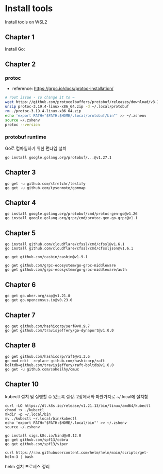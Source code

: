 # Install tools

Install tools on WSL2

## Chapter 1

Install Go: 

## Chapter 2

### protoc

- reference: https://grpc.io/docs/protoc-installation/

```zsh
# root issue - so change it to ~
wget https://github.com/protocolbuffers/protobuf/releases/download/v3.19.4/protoc-3.19.4-linux-x86_64.zip
unzip protoc-3.19.4-linux-x86_64.zip -d ~/.local/protobuf
rm ./protoc-3.19.4-linux-x86_64.zip
echo 'export PATH="$PATH:$HOME/.local/protobuf/bin"' >> ~/.zshenv
source ~/.zshenv
protoc --version
```

### protobuf runtime

Go로 컴파일하기 위한 런타임 설치 

```
go install google.golang.org/protobuf/...@v1.27.1
```

## Chapter 3

```
go get -u github.com/stretchr/testify
go get -u github.com/tysonmote/gommap

```

## Chapter 4

```
go install google.golang.org/protobuf/cmd/protoc-gen-go@v1.26
go install google.golang.org/grpc/cmd/protoc-gen-go-grpc@v1.1

```

## Chapter 5

```
go install github.com/cloudflare/cfssl/cmd/cfssl@v1.6.1
go install github.com/cloudflare/cfssl/cmd/cfssljson@v1.6.1

go get github.com/casbin/casbin@v1.9.1

go get github.com/grpc-ecosystem/go-grpc-middleware
go get github.com/grpc-ecosystem/go-grpc-middleware/auth
```

## Chapter 6

```
go get go.uber.org/zap@v1.21.0
go get go.opencensus.io@v0.23.0
```

## Chapter 7

```
go get github.com/hashicorp/serf@v0.9.7
go get github.com/travisjeffery/go-dynaport@v1.0.0
```

## Chapter 8

```
go get github.com/hashicorp/raft@v1.3.6
go mod edit -replace github.com/hashicorp/raft-boltdb=github.com/travisjeffery/raft-boltdb@v1.0.0
go get -u github.com/soheilhy/cmux
```

## Chapter 10

kubectl 설치 및 실행할 수 있도록 설정. 
2장에서와 마찬가지로 ~/.local에 설치함

```
curl -LO https://dl.k8s.io/release/v1.21.13/bin/linux/amd64/kubectl
chmod +x ./kubectl
mkdir -p ~/.local/bin
mv ./kubectl ~/.local/bin/kubectl
echo 'export PATH="$PATH:$HOME/.local/bin"' >> ~/.zshenv
source ~/.zshenv
```

```
go install sigs.k8s.io/kind@v0.12.0
go get github.com/spf13/cobra
go get github.com/spf13/viper
```

```
curl https://raw.githubusercontent.com/helm/helm/main/scripts/get-helm-3 | bash

```

helm 설치 프로세스 정리 

